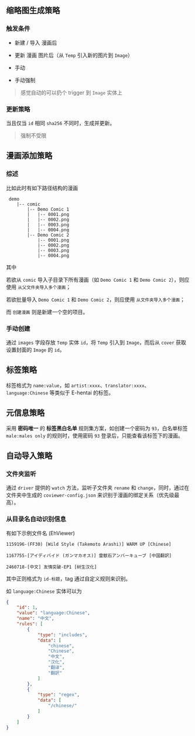 ## 缩略图生成策略

### 触发条件

- 新建 / 导入 漫画后

- 更新 漫画 图片后（从 `Temp` 引入新的图片到 `Image`）

- 手动

- 手动强制

> 感觉自动的可以扔个 trigger 到 `Image` 实体上

### 更新策略

当且仅当 `id` 相同 `sha256` 不同时，生成并更新。

> 强制不受限

## 漫画添加策略

### 综述

比如此时有如下路径结构的漫画

```
 demo
    |-- comic
        |-- Demo Comic 1
        |   |-- 0001.png
        |   |-- 0002.png
        |   |-- 0003.png
        |   |-- 0004.png
        |-- Demo Comic 2
            |-- 0001.png
            |-- 0002.png
            |-- 0003.png
            |-- 0004.png
```

其中

若欲从 `comic` 导入子目录下所有漫画（如 `Demo Comic 1` 和 `Demo Comic 2`），则应使用 `从父文件夹导入多个漫画`；

若欲批量导入 `Demo Comic 1` 和 `Demo Comic 2`，则应使用 `从文件夹导入多个漫画`；

而 `创建漫画` 则是新建一个空的项目。

### 手动创建

通过 `images` 字段存放 `Temp` 实体 `id`，将 `Temp` 引入到 `Image`，而后从 `cover` 获取设置封面的 `Image` 的 `id`。

## 标签策略

标签格式为 `name:value`，如 `artist:xxxx`、`translator:xxxx`、`language:Chinese` 等类似于 E-hentai 的标签。

## 元信息策略

采用 **密码唯一** 的 **标签黑白名单** 规则集方案，如创建一个密码为 `93`，白名单标签 `male:males only` 的规则时，使用密码 `93` 登录后，只能查看该标签下的漫画。

## 自动导入策略

### 文件夹监听

通过 `driver` 提供的 `watch` 方法，监听子文件夹 `rename` 和 `change`，同时，通过在文件夹中生成的 `coviewer-config.json` 来识别于漫画的绑定关系（优先级最高）。

### 从目录名自动识别信息

有如下示例文件名 (EhViewer)

```
1159196-(FF30) [Wild Style (Takemoto Arashi)] WARM UP [Chinese]

1167755-[アイディバイド (ガンマカオス)] 霊獣石アンバーキューブ [中国翻訳]

2460718-[中文] 友情突破-EP1 [树生汉化]
```

其中正则格式为 `id-标题`，tag 通过自定义规则来识别。

如 `language:Chinese` 实体可以为

```json
{
    "id": 1,
    "value": "language:Chinese",
    "name": "中文",
    "rules": [
        {
            "type": "includes",
            "data": [
                "chinese",
                "Chinese",
                "中文",
                "汉化",
                "翻译",
                "翻訳"
            ]
        },
        {
            "type": "regex",
            "data": [
                "/chinese/"
            ]
        }
    ]
}